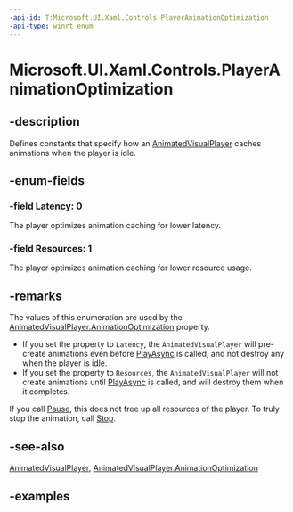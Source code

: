 ```yaml
---
-api-id: T:Microsoft.UI.Xaml.Controls.PlayerAnimationOptimization
-api-type: winrt enum
---
```


# Microsoft.UI.Xaml.Controls.PlayerAnimationOptimization

<!--
public enum PlayerAnimationOptimization
-->


## -description

Defines constants that specify how an [AnimatedVisualPlayer](AnimatedVisualPlayer.md) caches animations when the player is idle.

## -enum-fields

### -field Latency: 0

The player optimizes animation caching for lower latency.

### -field Resources: 1

The player optimizes animation caching for lower resource usage.

## -remarks

The values of this enumeration are used by the [AnimatedVisualPlayer.AnimationOptimization](animatedvisualplayer_animationoptimization.md) property.

- If you set the property to `Latency`, the `AnimatedVisualPlayer` will pre-create animations even before [PlayAsync](animatedvisualplayer_playasync_539275755.md) is called, and not destroy any when the player is idle. 
- If you set the property to `Resources`, the `AnimatedVisualPlayer` will not create animations until [PlayAsync](animatedvisualplayer_playasync_539275755.md) is called, and will destroy them when it completes.

If you call [Pause](animatedvisualplayer_pause_1953642114.md), this does not free up all resources of the player. To truly stop the animation, call [Stop](animatedvisualplayer_stop_1201535524.md).

## -see-also

[AnimatedVisualPlayer](AnimatedVisualPlayer.md), [AnimatedVisualPlayer.AnimationOptimization](animatedvisualplayer_animationoptimization.md)

## -examples


